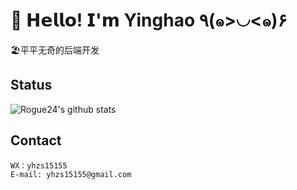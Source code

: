 # 🥳 𝗛𝗲𝗹𝗹𝗼! 𝗜'𝗺 Yinghao ٩(๑>◡<๑)۶


🏖平平无奇的后端开发

## Status

![Rogue24's github stats](https://github-readme-stats.vercel.app/api?username=yhzs15155&show_icons=true&theme=tokyonight)

## Contact

	WX：yhzs15155
	E-mail: yhzs15155@gmail.com

